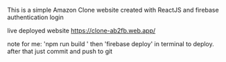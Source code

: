 This is a simple Amazon Clone website created with ReactJS and firebase authentication login

live deployed website https://clone-ab2fb.web.app/

note for me:
'npm run build ' then 'firebase deploy' in terminal to deploy. after that just commit and push to git
